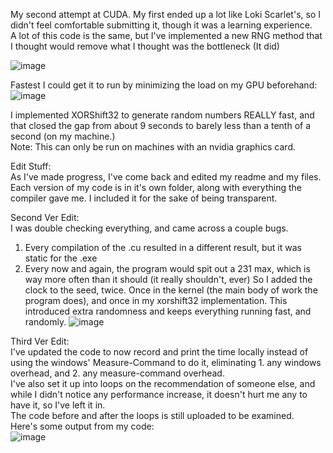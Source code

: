 My second attempt at CUDA. My first ended up a lot like Loki Scarlet's, so I didn't feel comfortable submitting it, though it was a learning experience.  
A lot of this code is the same, but I've implemented a new RNG method that I thought would remove what I thought was the bottleneck (It did)
  
![image](https://github.com/user-attachments/assets/333aa555-a61e-4dce-aacb-64aac05f6e57)  
  
Fastest I could get it to run by minimizing the load on my GPU beforehand:  
![image](https://github.com/user-attachments/assets/61d1f90b-8ad9-4717-9c2a-36a9aa30698b)  
  
I implemented XORShift32 to generate random numbers REALLY fast, and that closed the gap from about 9 seconds to barely less than a tenth of a second (on my machine.)  
Note: This can only be run on machines with an nvidia graphics card.  

Edit Stuff:  
As I've made progress, I've come back and edited my readme and my files.  
Each version of my code is in it's own folder, along with everything the compiler gave me. I included it for the sake of being transparent.  
  
Second Ver Edit:  
I was double checking everything, and came across a couple bugs.  
1. Every compilation of the .cu resulted in a different result, but it was static for the .exe
2. Every now and again, the program would spit out a 231 max, which is way more often than it should (it really shouldn't, ever)
   So I added the clock to the seed, twice. Once in the kernel (the main body of work the program does), and once in my xorshift32 implementation. This introduced extra randomness and keeps everything running fast, and randomly.
   ![image](https://github.com/user-attachments/assets/e0adc2f6-1982-4832-b0f3-014a95da6cf7)

Third Ver Edit:  
I've updated the code to now record and print the time locally instead of using the windows' Measure-Command to do it, eliminating 1. any windows overhead, and 2. any measure-command overhead.  
I've also set it up into loops on the recommendation of someone else, and while I didn't notice any performance increase, it doesn't hurt me any to have it, so I've left it in.  
The code before and after the loops is still uploaded to be examined.  
Here's some output from my code:  
![image](https://github.com/user-attachments/assets/d087fbff-3729-47f6-84de-baeee8815e3f)
